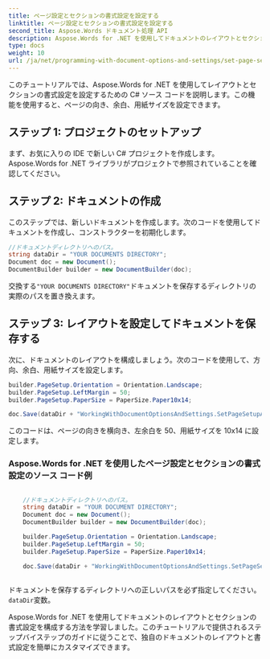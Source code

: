 ```yaml
---
title: ページ設定とセクションの書式設定を設定する
linktitle: ページ設定とセクションの書式設定を設定する
second_title: Aspose.Words ドキュメント処理 API
description: Aspose.Words for .NET を使用してドキュメントのレイアウトとセクションの書式設定を設定するためのステップバイステップ ガイド。
type: docs
weight: 10
url: /ja/net/programming-with-document-options-and-settings/set-page-setup-and-section-formatting/
---
```


このチュートリアルでは、Aspose.Words for .NET を使用してレイアウトとセクションの書式設定を設定するための C# ソース コードを説明します。この機能を使用すると、ページの向き、余白、用紙サイズを設定できます。

## ステップ 1: プロジェクトのセットアップ

まず、お気に入りの IDE で新しい C# プロジェクトを作成します。 Aspose.Words for .NET ライブラリがプロジェクトで参照されていることを確認してください。

## ステップ 2: ドキュメントの作成

このステップでは、新しいドキュメントを作成します。次のコードを使用してドキュメントを作成し、コンストラクターを初期化します。

```csharp
//ドキュメントディレクトリへのパス。
string dataDir = "YOUR DOCUMENTS DIRECTORY";
Document doc = new Document();
DocumentBuilder builder = new DocumentBuilder(doc);
```

交換する`"YOUR DOCUMENTS DIRECTORY"`ドキュメントを保存するディレクトリの実際のパスを置き換えます。

## ステップ 3: レイアウトを設定してドキュメントを保存する

次に、ドキュメントのレイアウトを構成しましょう。次のコードを使用して、方向、余白、用紙サイズを設定します。

```csharp
builder.PageSetup.Orientation = Orientation.Landscape;
builder.PageSetup.LeftMargin = 50;
builder.PageSetup.PaperSize = PaperSize.Paper10x14;

doc.Save(dataDir + "WorkingWithDocumentOptionsAndSettings.SetPageSetupAndSectionFormatting.docx");
```

このコードは、ページの向きを横向き、左余白を 50、用紙サイズを 10x14 に設定します。

### Aspose.Words for .NET を使用したページ設定とセクションの書式設定のソース コード例

```csharp

	//ドキュメントディレクトリへのパス。
	string dataDir = "YOUR DOCUMENT DIRECTORY";
	Document doc = new Document();
	DocumentBuilder builder = new DocumentBuilder(doc);

	builder.PageSetup.Orientation = Orientation.Landscape;
	builder.PageSetup.LeftMargin = 50;
	builder.PageSetup.PaperSize = PaperSize.Paper10x14;

	doc.Save(dataDir + "WorkingWithDocumentOptionsAndSettings.SetPageSetupAndSectionFormatting.docx");
  
```

ドキュメントを保存するディレクトリへの正しいパスを必ず指定してください。`dataDir`変数。

Aspose.Words for .NET を使用してドキュメントのレイアウトとセクションの書式設定を構成する方法を学習しました。このチュートリアルで提供されるステップバイステップのガイドに従うことで、独自のドキュメントのレイアウトと書式設定を簡単にカスタマイズできます。